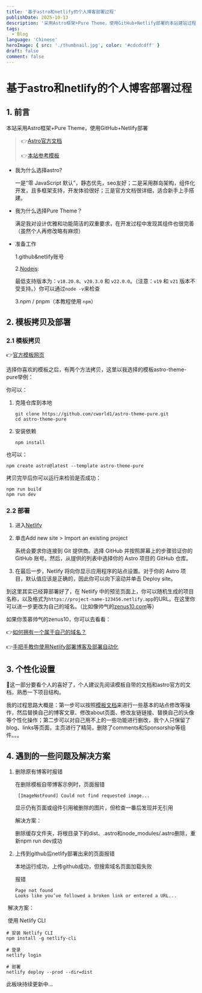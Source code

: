```yaml
---
title: '基于astro和netlify的个人博客部署过程'
publishDate: 2025-10-13
description: '采用Astro框架+Pure Theme，使用GitHub+Netlify部署的本站建站过程'
tags:
  - Blog
language: 'Chinese'
heroImage: { src: './thumbnail.jpg', color: '#cdcdcdff' }
draft: false
comment: false
---
```



# 基于astro和netlify的个人博客部署过程

## 1. 前言

本站采用Astro框架+Pure Theme，使用GitHub+Netlify部署

> 👉[Astro官方文档](https://docs.astro.build/zh-cn/guides/deploy/)
>
> 👉[本站参考模板](https://github.com/cworld1/astro-theme-pure)

* 我为什么选择astro?

  一是“零 JavaScript 默认”，静态优先，seo友好；二是采用群岛架构，组件化开发，且多框架支持，开发体验很好；三是官方文档很详细，适合新手上手搭建。

* 我为什么选择Pure Theme？

  满足我对设计优雅和功能简洁的双重要求，在开发过程中发现其组件也很完善（虽然个人再修改略有麻烦）

* 准备工作

  1.github&netlify账号

  2.[Nodejs](https://nodejs.org/):

   最低支持版本为：`v18.20.8`、`v20.3.0` 和 `v22.0.0`。（注意：`v19` 和 `v21` 版本不受支持。）你可以通过``node -v``来检查
  
  3.npm / pnpm（本教程使用 `npm`）

## 2. 模板拷贝及部署

### 2.1 模板拷贝

👉[官方模板网页](https://astro.build/themes/)

选择你喜欢的模板之后，有两个方法拷贝，这里以我选择的模板astro-theme-pure举例：

你可以：

1. 克隆仓库到本地

   ```
   git clone https://github.com/cworld1/astro-theme-pure.git
   cd astro-theme-pure
   ```

2. 安装依赖

   ```
   npm install
   ```

也可以：

```
npm create astro@latest --template astro-theme-pure
```

拷贝完毕后你可以运行来检验是否成功：

```
npm run build
npm run dev
```

### 2.2 部署

1. 进入[Netlify](https://netlify.com) 

2. 单击Add new site > Import an existing project

   系统会要求你连接到 Git 提供商。选择 GitHub 并按照屏幕上的步骤验证你的 GitHub 账号。然后，从提供的列表中选择你的 Astro 项目的 GitHub 仓库。

3. 在最后一步，Netlify 将向你显示应用程序的站点设置。对于你的 Astro 项目，默认值应该是正确的，因此你可以向下滚动并单击 Deploy site。

到这里其实已经算部署好了，在 Netlify 中的预览页面上，你可以随机生成的项目名称，以及格式为`https://project-name-123456.netlify.app`的URL。在这里你可以进一步更改为自己的域名。（比如像帅气的[zenus10.com](https://zenus10.com/)等）

如果你羡慕帅气的zenus10，你可以去看看：

👉[如何拥有一个属于自己的域名？](https://www.dingyuqi.com/article/70yrnil2/)

👉[手把手教你使用Netlify部署博客及部署自动化](https://zhuanlan.zhihu.com/p/55252024)

## 3. 个性化设置

🫠这一部分要看个人的喜好了，个人建议先阅读模板自带的文档和astro官方的文档，熟悉一下项目结构。

我的过程思路大概是：第一步可以按照[模板文档](https://astro-pure.js.org/docs)来进行一些基本的站点修改等操作，然后替换自己的博客文章、修改about页面、修改友链链接、替换自己的头像等个性化操作；第二步可以对自己用不上的一些功能进行删改，我个人只保留了blog、links等页面，主页进行了精简，删除了comments和Sponsorship等组件。。。

## 4. 遇到的一些问题及解决方案

1. 删除原有博客时报错

   在删除模板自带博客示例时，页面报错

   ```
    [ImageNotFound] Could not find requested image...
   ```

   显示仍有页面或组件引用被删除的图片，但检查一番后发现并无引用

   解决方案：

   删除缓存文件夹，将根目录下的dist、.astro和node_modules/.astro删除，重新npm run dev成功

   

2. 上传到github后netlify部署出来的页面报错

   本地运行成功，上传github成功，但搜索域名页面加载失败

   报错

   ```
   Page not found
   Looks like you’ve followed a broken link or entered a URL...

​	解决方案：

​	使用 Netlify CLI

```
# 安装 Netlify CLI
npm install -g netlify-cli

# 登录
netlify login

# 部署
netlify deploy --prod --dir=dist
```



此板块持续更新中...

